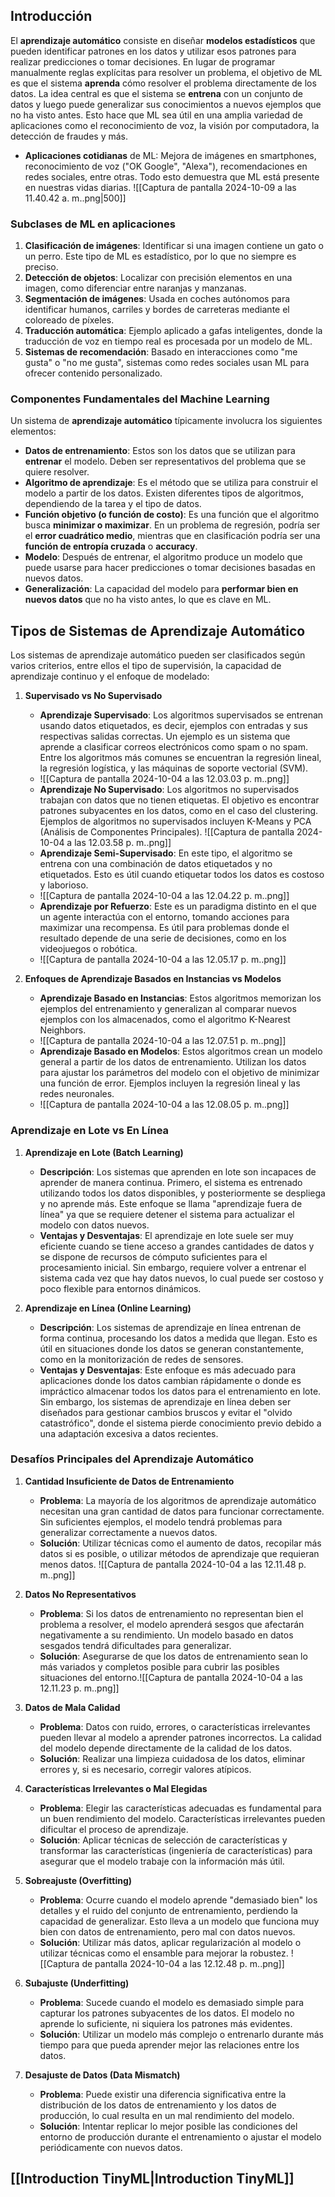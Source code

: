 ## Introducción
El **aprendizaje automático** consiste en diseñar **modelos estadísticos** que pueden identificar patrones en los datos y utilizar esos patrones para realizar predicciones o tomar decisiones. En lugar de programar manualmente reglas explícitas para resolver un problema, el objetivo de ML es que el sistema **aprenda** cómo resolver el problema directamente de los datos.
La idea central es que el sistema se **entrena** con un conjunto de datos y luego puede generalizar sus conocimientos a nuevos ejemplos que no ha visto antes. Esto hace que ML sea útil en una amplia variedad de aplicaciones como el reconocimiento de voz, la visión por computadora, la detección de fraudes y más.
- **Aplicaciones cotidianas** de ML: Mejora de imágenes en smartphones, reconocimiento de voz ("OK Google", "Alexa"), recomendaciones en redes sociales, entre otras. Todo esto demuestra que ML está presente en nuestras vidas diarias.
![[Captura de pantalla 2024-10-09 a las 11.40.42 a. m..png|500]]
### Subclases de ML en aplicaciones
1. **Clasificación de imágenes**: Identificar si una imagen contiene un gato o un perro. Este tipo de ML es estadístico, por lo que no siempre es preciso.
2. **Detección de objetos**: Localizar con precisión elementos en una imagen, como diferenciar entre naranjas y manzanas.
3. **Segmentación de imágenes**: Usada en coches autónomos para identificar humanos, carriles y bordes de carreteras mediante el coloreado de píxeles.
4. **Traducción automática**: Ejemplo aplicado a gafas inteligentes, donde la traducción de voz en tiempo real es procesada por un modelo de ML.
5. **Sistemas de recomendación**: Basado en interacciones como "me gusta" o "no me gusta", sistemas como redes sociales usan ML para ofrecer contenido personalizado.




### **Componentes Fundamentales del Machine Learning**
Un sistema de **aprendizaje automático** típicamente involucra los siguientes elementos:
- **Datos de entrenamiento**: Estos son los datos que se utilizan para **entrenar** el modelo. Deben ser representativos del problema que se quiere resolver.
- **Algoritmo de aprendizaje**: Es el método que se utiliza para construir el modelo a partir de los datos. Existen diferentes tipos de algoritmos, dependiendo de la tarea y el tipo de datos.
- **Función objetivo (o función de costo)**: Es una función que el algoritmo busca **minimizar o maximizar**. En un problema de regresión, podría ser el **error cuadrático medio**, mientras que en clasificación podría ser una **función de entropía cruzada** o **accuracy**.
- **Modelo**: Después de entrenar, el algoritmo produce un modelo que puede usarse para hacer predicciones o tomar decisiones basadas en nuevos datos.
- **Generalización**: La capacidad del modelo para **performar bien en nuevos datos** que no ha visto antes, lo que es clave en ML.



## Tipos de Sistemas de Aprendizaje Automático

Los sistemas de aprendizaje automático pueden ser clasificados según varios criterios, entre ellos el tipo de supervisión, la capacidad de aprendizaje continuo y el enfoque de modelado:

1. **Supervisado vs No Supervisado**
   - **Aprendizaje Supervisado**: Los algoritmos supervisados se entrenan usando datos etiquetados, es decir, ejemplos con entradas y sus respectivas salidas correctas. Un ejemplo es un sistema que aprende a clasificar correos electrónicos como spam o no spam. Entre los algoritmos más comunes se encuentran la regresión lineal, la regresión logística, y las máquinas de soporte vectorial (SVM).
   - ![[Captura de pantalla 2024-10-04 a las 12.03.03 p. m..png]]
   - **Aprendizaje No Supervisado**: Los algoritmos no supervisados trabajan con datos que no tienen etiquetas. El objetivo es encontrar patrones subyacentes en los datos, como en el caso del clustering. Ejemplos de algoritmos no supervisados incluyen K-Means y PCA (Análisis de Componentes Principales).
   ![[Captura de pantalla 2024-10-04 a las 12.03.58 p. m..png]]
   - **Aprendizaje Semi-Supervisado**: En este tipo, el algoritmo se entrena con una combinación de datos etiquetados y no etiquetados. Esto es útil cuando etiquetar todos los datos es costoso y laborioso.
   - ![[Captura de pantalla 2024-10-04 a las 12.04.22 p. m..png]]
   - **Aprendizaje por Refuerzo**: Este es un paradigma distinto en el que un agente interactúa con el entorno, tomando acciones para maximizar una recompensa. Es útil para problemas donde el resultado depende de una serie de decisiones, como en los videojuegos o robótica.
   - ![[Captura de pantalla 2024-10-04 a las 12.05.17 p. m..png]]

2. **Enfoques de Aprendizaje Basados en Instancias vs Modelos**
   - **Aprendizaje Basado en Instancias**: Estos algoritmos memorizan los ejemplos del entrenamiento y generalizan al comparar nuevos ejemplos con los almacenados, como el algoritmo K-Nearest Neighbors.
   - ![[Captura de pantalla 2024-10-04 a las 12.07.51 p. m..png]]
   - **Aprendizaje Basado en Modelos**: Estos algoritmos crean un modelo general a partir de los datos de entrenamiento. Utilizan los datos para ajustar los parámetros del modelo con el objetivo de minimizar una función de error. Ejemplos incluyen la regresión lineal y las redes neuronales.
   - ![[Captura de pantalla 2024-10-04 a las 12.08.05 p. m..png]]

### Aprendizaje en Lote vs En Línea

1. **Aprendizaje en Lote (Batch Learning)**
   - **Descripción**: Los sistemas que aprenden en lote son incapaces de aprender de manera continua. Primero, el sistema es entrenado utilizando todos los datos disponibles, y posteriormente se despliega y no aprende más. Este enfoque se llama "aprendizaje fuera de línea" ya que se requiere detener el sistema para actualizar el modelo con datos nuevos.
   - **Ventajas y Desventajas**: El aprendizaje en lote suele ser muy eficiente cuando se tiene acceso a grandes cantidades de datos y se dispone de recursos de cómputo suficientes para el procesamiento inicial. Sin embargo, requiere volver a entrenar el sistema cada vez que hay datos nuevos, lo cual puede ser costoso y poco flexible para entornos dinámicos.

2. **Aprendizaje en Línea (Online Learning)**
   - **Descripción**: Los sistemas de aprendizaje en línea entrenan de forma continua, procesando los datos a medida que llegan. Esto es útil en situaciones donde los datos se generan constantemente, como en la monitorización de redes de sensores.
   - **Ventajas y Desventajas**: Este enfoque es más adecuado para aplicaciones donde los datos cambian rápidamente o donde es impráctico almacenar todos los datos para el entrenamiento en lote. Sin embargo, los sistemas de aprendizaje en línea deben ser diseñados para gestionar cambios bruscos y evitar el "olvido catastrófico", donde el sistema pierde conocimiento previo debido a una adaptación excesiva a datos recientes.

### Desafíos Principales del Aprendizaje Automático

1. **Cantidad Insuficiente de Datos de Entrenamiento**
   - **Problema**: La mayoría de los algoritmos de aprendizaje automático necesitan una gran cantidad de datos para funcionar correctamente. Sin suficientes ejemplos, el modelo tendrá problemas para generalizar correctamente a nuevos datos.
   - **Solución**: Utilizar técnicas como el aumento de datos, recopilar más datos si es posible, o utilizar métodos de aprendizaje que requieran menos datos.
![[Captura de pantalla 2024-10-04 a las 12.11.48 p. m..png]]
2. **Datos No Representativos**
   - **Problema**: Si los datos de entrenamiento no representan bien el problema a resolver, el modelo aprenderá sesgos que afectarán negativamente a su rendimiento. Un modelo basado en datos sesgados tendrá dificultades para generalizar.
   - **Solución**: Asegurarse de que los datos de entrenamiento sean lo más variados y completos posible para cubrir las posibles situaciones del entorno.![[Captura de pantalla 2024-10-04 a las 12.11.23 p. m..png]]

3. **Datos de Mala Calidad**
   - **Problema**: Datos con ruido, errores, o características irrelevantes pueden llevar al modelo a aprender patrones incorrectos. La calidad del modelo depende directamente de la calidad de los datos.
   - **Solución**: Realizar una limpieza cuidadosa de los datos, eliminar errores y, si es necesario, corregir valores atípicos.

4. **Características Irrelevantes o Mal Elegidas**
   - **Problema**: Elegir las características adecuadas es fundamental para un buen rendimiento del modelo. Características irrelevantes pueden dificultar el proceso de aprendizaje.
   - **Solución**: Aplicar técnicas de selección de características y transformar las características (ingeniería de características) para asegurar que el modelo trabaje con la información más útil.

5. **Sobreajuste (Overfitting)**
   - **Problema**: Ocurre cuando el modelo aprende "demasiado bien" los detalles y el ruido del conjunto de entrenamiento, perdiendo la capacidad de generalizar. Esto lleva a un modelo que funciona muy bien con datos de entrenamiento, pero mal con datos nuevos.
   - **Solución**: Utilizar más datos, aplicar regularización al modelo o utilizar técnicas como el ensamble para mejorar la robustez.
![[Captura de pantalla 2024-10-04 a las 12.12.48 p. m..png]]
6. **Subajuste (Underfitting)**
   - **Problema**: Sucede cuando el modelo es demasiado simple para capturar los patrones subyacentes de los datos. El modelo no aprende lo suficiente, ni siquiera los patrones más evidentes.
   - **Solución**: Utilizar un modelo más complejo o entrenarlo durante más tiempo para que pueda aprender mejor las relaciones entre los datos.

7. **Desajuste de Datos (Data Mismatch)**
   - **Problema**: Puede existir una diferencia significativa entre la distribución de los datos de entrenamiento y los datos de producción, lo cual resulta en un mal rendimiento del modelo.
   - **Solución**: Intentar replicar lo mejor posible las condiciones del entorno de producción durante el entrenamiento o ajustar el modelo periódicamente con nuevos datos.




## [[Introduction TinyML|Introduction TinyML]]